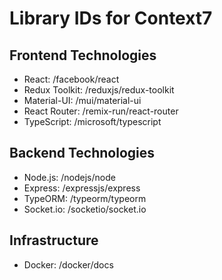 # Library IDs for Context7

## Frontend Technologies
- React: /facebook/react
- Redux Toolkit: /reduxjs/redux-toolkit
- Material-UI: /mui/material-ui
- React Router: /remix-run/react-router
- TypeScript: /microsoft/typescript

## Backend Technologies
- Node.js: /nodejs/node
- Express: /expressjs/express
- TypeORM: /typeorm/typeorm
- Socket.io: /socketio/socket.io

## Infrastructure
- Docker: /docker/docs
